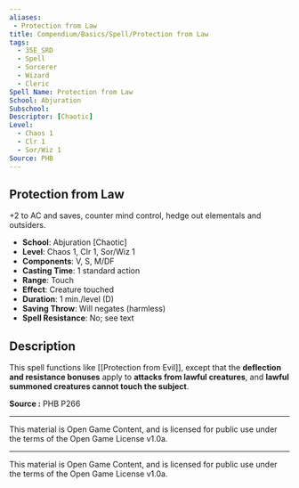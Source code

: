 ```yaml
---
aliases:
 - Protection from Law
title: Compendium/Basics/Spell/Protection from Law
tags:  
  - 35E_SRD  
  - Spell  
  - Sorcerer  
  - Wizard  
  - Cleric  
Spell Name: Protection from Law
School: Abjuration  
Subschool:  
Descriptor: [Chaotic]  
Level:  
  - Chaos 1  
  - Clr 1  
  - Sor/Wiz 1  
Source: PHB
---
```


## Protection from Law

+2 to AC and saves, counter mind control, hedge out elementals and outsiders.

- **School**: Abjuration [Chaotic]  
- **Level**: Chaos 1, Clr 1, Sor/Wiz 1  
- **Components**: V, S, M/DF  
- **Casting Time**: 1 standard action  
- **Range**: Touch  
- **Effect**: Creature touched  
- **Duration**: 1 min./level (D)  
- **Saving Throw**: Will negates (harmless)  
- **Spell Resistance**: No; see text  

## Description

This spell functions like [[Protection from Evil]], except that the **deflection and resistance bonuses** apply to **attacks from lawful creatures**, and **lawful summoned creatures cannot touch the subject**.


 **Source :** PHB P266

---

This material is Open Game Content, and is licensed for public use under  
the terms of the Open Game License v1.0a.

---

This material is Open Game Content, and is licensed for public use under the terms of the Open Game License v1.0a.

